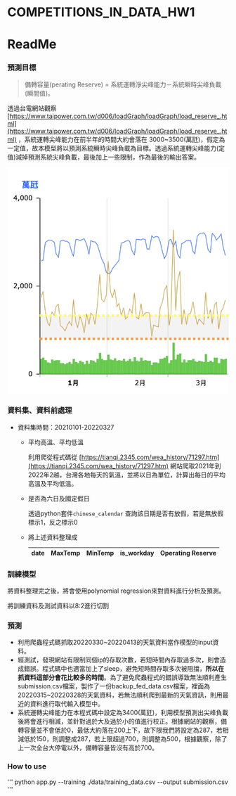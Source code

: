 # COMPETITIONS_IN_DATA_HW1
# ReadMe

### 預測目標

> 備轉容量(perating Reserve) = 系統運轉淨尖峰能力－系統瞬時尖峰負載(瞬間值)。
> 

透過台電網站觀察 [https://www.taipower.com.tw/d006/loadGraph/loadGraph/load_reserve_.html](https://www.taipower.com.tw/d006/loadGraph/loadGraph/load_reserve_.html) ，系統運轉尖峰能力在前半年的時間大約會落在 3000~3500(萬瓩)，假定為一定值，故本模型將以預測系統瞬時尖峰負載為目標。透過系統運轉尖峰能力(定值)減掉預測系統尖峰負載，最後加上一些限制，作為最後的輸出答案。

![image](https://github.com/MingChin-Kao/COMPETITIONS_IN_DATA_HW1/blob/main/elec.png)

### 資料集、資料前處理

- 資料集時間：20210101-20220327
    - 平均高溫、平均低溫
        
        利用爬從程式碼從 [https://tianqi.2345.com/wea_history/71297.htm](https://tianqi.2345.com/wea_history/71297.htm) 網站爬取2021年到2022年2越，台灣各地每天的氣溫，並將以日為單位，計算出每日的平均高溫及平均低溫。
        
    - 是否為六日及國定假日
        
        透過python套件`chinese_calendar` 查詢該日期是否有放假，若是無放假標示1，反之標示0
        
    - 將上述資料整理成
        
        
        | date | MaxTemp | MinTemp | is_workday | Operating Reserve |
        | --- | --- | --- | --- | --- |

### 訓練模型

將資料整理完之後，將會使用polynomial regression來對資料進行分析及預測。

將訓練資料及測試資料以8:2進行切割

### 預測

- 利用爬蟲程式碼抓取20220330~20220413的天氣資料當作模型的input資料。
- 經測試，發現網站有限制同個ip的存取次數，若短時間內存取過多次，則會造成錯誤。程式碼中也適當加上了sleep，避免短時間存取多次被阻擋，**所以在抓資料這部分會花比較多的時間**。為了避免爬蟲程式的錯誤導致無法順利產生submission.csv檔案，製作了一份backup_fed_data.csv檔案，裡面為20220315~20220328的天氣資料，若無法順利爬到最新的天氣資訊，則用最近的資料進行取代輸入模型中。
- 系統運轉尖峰能力在本程式碼中設定為3400(萬瓩)，利用模型預測出尖峰負載後將會進行相減，並針對過於大及過於小的值進行校正。根據網站的觀察，備轉容量並不會低於0，最低大約落在200上下，故下限我們將設定為287，若相減低於150，則調整成287，若上限超過700，則調整為500，根據觀察，除了上一次全台大停電以外，備轉容量皆沒有高於700。

### How to use

'''
python app.py --training ./data/training_data.csv --output submission.csv
'''
